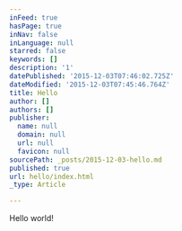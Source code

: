 ```yaml
---
inFeed: true
hasPage: true
inNav: false
inLanguage: null
starred: false
keywords: []
description: '1'
datePublished: '2015-12-03T07:46:02.725Z'
dateModified: '2015-12-03T07:45:46.764Z'
title: Hello
author: []
authors: []
publisher:
  name: null
  domain: null
  url: null
  favicon: null
sourcePath: _posts/2015-12-03-hello.md
published: true
url: hello/index.html
_type: Article

---
```

Hello world!